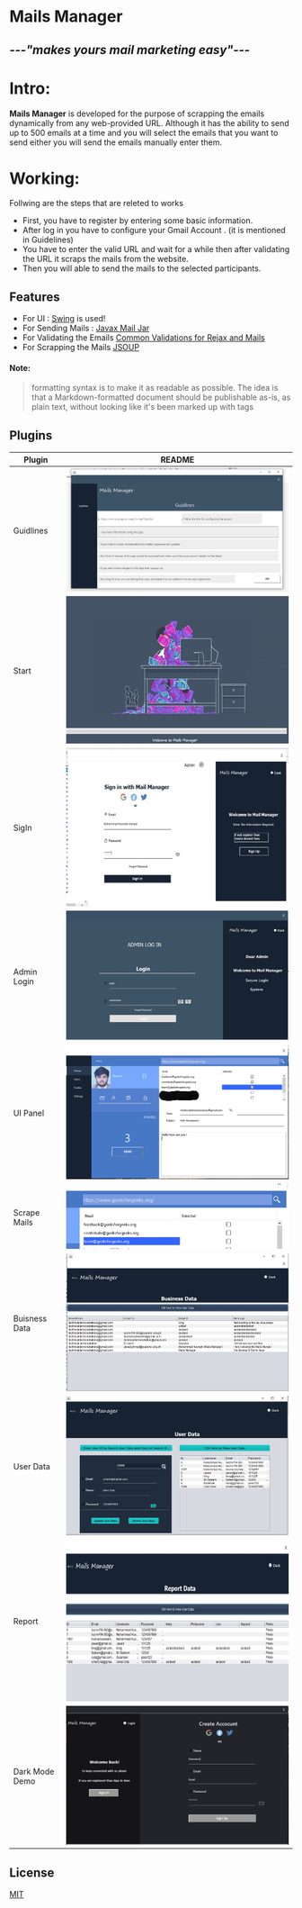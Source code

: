 # Mails Manager
## _---"makes yours mail marketing easy"---_


# Intro:
 **Mails Manager** is developed for the purpose of scrapping the emails dynamically from any web-provided URL. Although it has the ability to send up to 500 emails at a time and you will select the emails that you want to send either you will send the emails manually enter them.

# Working:
Follwing are the steps that are releted to works
    
- First, you have to register by entering some basic information.
- After log in you have to configure your Gmail Account . (it is mentioned in Guidelines)
- You have to enter the valid URL and wait for a while then after validating the URL it scraps the mails from the website.
- Then you will able to send the mails to the selected participants.

## Features

- For UI : [Swing](https://docs.oracle.com/javase/7/docs/api/javax/swing/package-summary.html) is used!
- For Sending Mails : [Javax Mail Jar](https://javaee.github.io/javamail/)
- For Validating the Emails [Common Validations for Rejax and Mails](https://commons.apache.org/proper/commons-validator/)
- For Scrapping the Mails [JSOUP](https://jsoup.org/)

#### Note:


> 
> formatting syntax is to make it as readable
> as possible. The idea is that a
> Markdown-formatted document should be
> publishable as-is, as plain text, without
> looking like it's been marked up with tags
> 




## Plugins



| Plugin | README |
| ------ | ------ |
| Guidlines | ![image](images/Capture.PNG) |
| Start | ![image](images/1.PNG) |
| SigIn | ![image](images/2.PNG) |
| Admin Login | ![image](images/3.PNG) |
| UI Panel | ![image](images/Uipanel.png) |
| Scrape  Mails | ![image](images/scrapmails.PNG) |
| Buisness Data | ![image](images/4.PNG) |
| User Data | ![image](images/5.PNG) |
| Report | ![image](images/6.PNG) |
| Dark Mode Demo | ![image](images/7.PNG) |







## License
[MIT](https://choosealicense.com/licenses/mit/)




